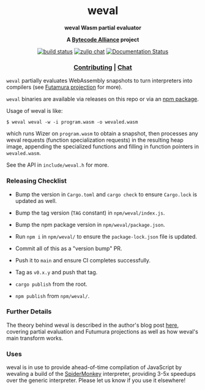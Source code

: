 <div align="center">
  <h1>weval</h1>

  <p>
    <strong>weval Wasm partial evaluator</strong>
  </p>

  <strong>A <a href="https://bytecodealliance.org/">Bytecode Alliance</a> project</strong>

  <p>
    <a href="https://github.com/bytecodealliance/weval/actions?query=workflow%3ACI"><img src="https://github.com/bytecodealliance/weval/workflows/CI/badge.svg" alt="build status" /></a>
    <a href="https://bytecodealliance.zulipchat.com/#narrow/stream/223391-wasm"><img src="https://img.shields.io/badge/zulip-join_chat-brightgreen.svg" alt="zulip chat" /></a>
    <a href="https://docs.rs/weval"><img src="https://docs.rs/weval/badge.svg" alt="Documentation Status" /></a>
  </p>

  <h3>
    <a href="https://github.com/bytecodealliance/weval/blob/main/CONTRIBUTING.md">Contributing</a>
    <span> | </span>
    <a href="https://bytecodealliance.zulipchat.com/#narrow/stream/223391-wasm">Chat</a>
  </h3>
</div>

`weval` partially evaluates WebAssembly snapshots to turn interpreters into
compilers (see [Futamura
projection](https://en.wikipedia.org/wiki/Partial_evaluation#Futamura_projections)
for more).

`weval` binaries are available via releases on this repo or via an [npm
package](https://www.npmjs.com/package/@cfallin/weval).

Usage of weval is like:

```
$ weval weval -w -i program.wasm -o wevaled.wasm
```

which runs Wizer on `program.wasm` to obtain a snapshot, then processes any
weval requests (function specialization requests) in the resulting heap image,
appending the specialized functions and filling in function pointers in
`wevaled.wasm`.

See the API in `include/weval.h` for more.

### Releasing Checklist

- Bump the version in `Cargo.toml` and `cargo check` to ensure `Cargo.lock` is
  updated as well.
- Bump the tag version (`TAG` constant) in `npm/weval/index.js`.
- Bump the npm package version in `npm/weval/package.json`.
- Run `npm i` in `npm/weval/` to ensure the `package-lock.json` file is
  updated.

- Commit all of this as a "version bump" PR.
- Push it to `main` and ensure CI completes successfully.
- Tag as `v0.x.y` and push that tag.
- `cargo publish` from the root.
- `npm publish` from `npm/weval/`.

### Further Details

The theory behind weval is described in the author's blog post
[here](https://cfallin.org/blog/2024/08/28/weval/), covering partial evaluation
and Futumura projections as well as how weval's main transform works.

### Uses

weval is in use to provide ahead-of-time compilation of JavaScript by wevaling
a build of the [SpiderMonkey](https://spidermonkey.dev) interpreter, providing
3-5x speedups over the generic interpreter. Please let us know if you use it
elsewhere!
